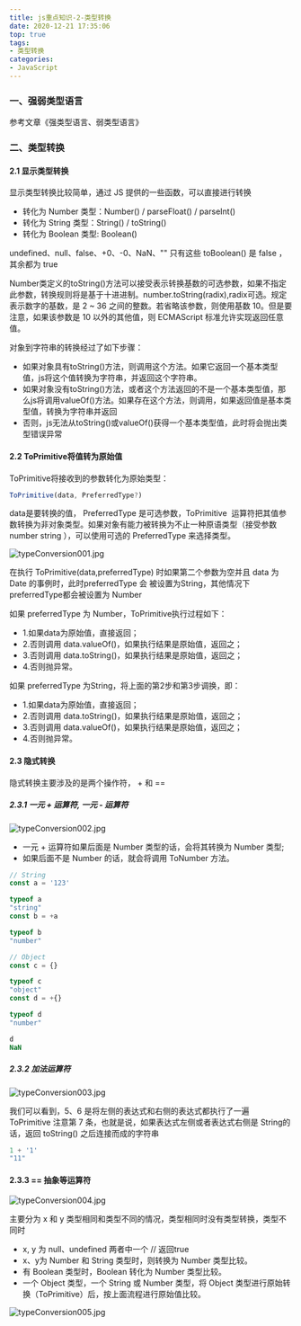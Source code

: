 ```yaml
---
title: js重点知识-2-类型转换
date: 2020-12-21 17:35:06
top: true
tags:
- 类型转换
categories:
- JavaScript
---
```

### 一、强弱类型语言

参考文章《强类型语言、弱类型语言》

### 二、类型转换

#### 2.1 显示类型转换

显示类型转换比较简单，通过 JS 提供的一些函数，可以直接进行转换

- 转化为 Number 类型：Number() / parseFloat() / parseInt()
- 转化为 String 类型：String() / toString()
- 转化为 Boolean 类型: Boolean()

undefined、null、false、+0、-0、NaN、""  只有这些 toBoolean()  是 false ，其余都为 true

Number类定义的toString()方法可以接受表示转换基数的可选参数，如果不指定此参数，转换规则将是基于十进进制。number.toString(radix),radix可选。规定表示数字的基数，是 2 ~ 36 之间的整数。若省略该参数，则使用基数 10。但是要注意，如果该参数是 10 以外的其他值，则 ECMAScript 标准允许实现返回任意值。

对象到字符串的转换经过了如下步骤：

- 如果对象具有toString()方法，则调用这个方法。如果它返回一个基本类型值，js将这个值转换为字符串，并返回这个字符串。
- 如果对象没有toString()方法，或者这个方法返回的不是一个基本类型值，那么js将调用valueOf()方法。如果存在这个方法，则调用，如果返回值是基本类型值，转换为字符串并返回
- 否则，js无法从toString()或valueOf()获得一个基本类型值，此时将会抛出类型错误异常

#### 2.2 ToPrimitive将值转为原始值

ToPrimitive将接收到的参数转化为原始类型：

```js
ToPrimitive(data, PreferredType?)
```

data是要转换的值， PreferredType 是可选参数，ToPrimitive  运算符把其值参数转换为非对象类型。如果对象有能力被转换为不止一种原语类型（接受参数 number string ），可以使用可选的 PreferredType 来选择类型。

![typeConversion001.jpg](http://alivnram-test.oss-cn-beijing.aliyuncs.com/alivnblog/typeConversion001.jpg)

在执行 ToPrimitive(data,preferredType) 时如果第二个参数为空并且 data 为 Date 的事例时，此时preferredType 会
被设置为String，其他情况下preferredType都会被设置为 Number

如果 preferredType 为 Number，ToPrimitive执行过程如下：

- 1.如果data为原始值，直接返回；
- 2.否则调用 data.valueOf()，如果执行结果是原始值，返回之；
- 3.否则调用 data.toString()，如果执行结果是原始值，返回之；
- 4.否则抛异常。

如果 preferredType 为String，将上面的第2步和第3步调换，即：

- 1.如果data为原始值，直接返回；
- 2.否则调用 data.toString()，如果执行结果是原始值，返回之；
- 3.否则调用 data.valueOf()，如果执行结果是原始值，返回之；
- 4.否则抛异常。

#### 2.3 隐式转换

隐式转换主要涉及的是两个操作符， +  和 ==

##### 2.3.1 一元 +  运算符, 一元 -  运算符

![typeConversion002.jpg](http://alivnram-test.oss-cn-beijing.aliyuncs.com/alivnblog/typeConversion002.jpg)

- 一元 + 运算符如果后面是 Number 类型的话，会将其转换为 Number 类型;
- 如果后面不是 Number 的话，就会将调用 ToNumber  方法。

```js
// String
const a = '123'

typeof a
"string"
const b = +a

typeof b
"number"

// Object
const c = {}

typeof c
"object"
const d = +{}

typeof d
"number"

d
NaN
```

##### 2.3.2 加法运算符

![typeConversion003.jpg](http://alivnram-test.oss-cn-beijing.aliyuncs.com/alivnblog/typeConversion003.jpg)

我们可以看到，5、6 是将左侧的表达式和右侧的表达式都执行了一遍 ToPrimitive
注意第 7 条，也就是说，如果表达式左侧或者表达式右侧是 String的话，返回 toString()  之后连接而成的字符串

```js
1 + '1'
"11"
```

#### 2.3.3 == 抽象等运算符

![typeConversion004.jpg](http://alivnram-test.oss-cn-beijing.aliyuncs.com/alivnblog/typeConversion004.jpg)

主要分为 x 和 y 类型相同和类型不同的情况，类型相同时没有类型转换，类型不同时

- x, y 为 null、undefined 两者中一个   // 返回true
- x、y为 Number 和 String 类型时，则转换为 Number 类型比较。
- 有 Boolean 类型时，Boolean 转化为 Number 类型比较。
- 一个 Object 类型，一个 String 或 Number 类型，将 Object 类型进行原始转换（ToPrimitive）后，按上面流程进行原始值比较。

![typeConversion005.jpg](http://alivnram-test.oss-cn-beijing.aliyuncs.com/alivnblog/typeConversion005.jpg)

